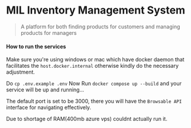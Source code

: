 # MIL Inventory Management System
> A platform for both finding products for customers and managing products for managers

#### How to run the services

Make sure you're using windows or mac which have docker daemon that facilitates the `host.docker.internal` otherwise kindly do the necessary adjustment.

Do `cp .env.example .env`
Now Run `docker compose up --build` and your service will be up and running...

The default port is set to be 3000, there you will have the `Browsable API` interface for navigating effectively.

Due to shortage of RAM(400mb azure vps) couldnt actually run it.
